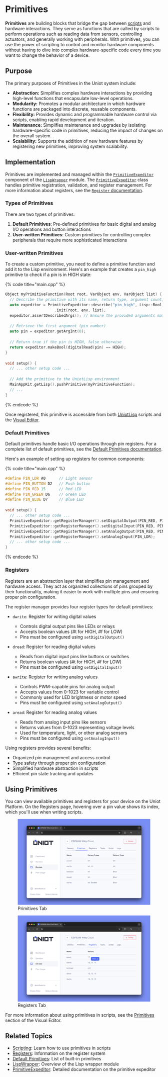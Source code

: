 # Primitives

**Primitives** are building blocks that bridge the gap between [scripts](./scripts.md) and hardware interactions. They serve as functions that are called by scripts to perform operations such as reading data from sensors, controlling actuators, and generally working with peripherals. With primitives, you can use the power of scripting to control and monitor hardware components without having to dive into complex hardware-specific code every time you want to change the behavior of a device.

## Purpose

The primary purposes of Primitives in the Uniot system include:

- **Abstraction:** Simplifies complex hardware interactions by providing high-level functions that encapsulate low-level operations.
- **Modularity:** Promotes a modular architecture in which hardware functions are packaged into discrete, reusable components.
- **Flexibility:** Provides dynamic and programmable hardware control via scripts, enabling rapid development and iteration.
- **Maintenance:** Simplifies maintenance and upgrades by isolating hardware-specific code in primitives, reducing the impact of changes on the overall system.
- **Scalability:** Supports the addition of new hardware features by registering new primitives, improving system scalability.

## Implementation

Primitives are implemented and managed within the [`PrimitiveExpeditor`](../advanced/uniot-core/lispwrapper/primitiveexpeditor.md) component of the [`LispWrapper`](../advanced/uniot-core/lispwrapper/README.md) module. The [`PrimitiveExpeditor`](../advanced/uniot-core/lispwrapper/primitiveexpeditor.md) class handles primitive registration, validation, and register management. For more information about registers, see the [`Register` documentation](../advanced/uniot-core/register/README.md).

### Types of Primitives

There are two types of primitives:

1. **Default Primitives**: Pre-defined primitives for basic digital and analog I/O operations and button interactions
2. **User-written Primitives**: Custom primitives for controlling complex peripherals that require more sophisticated interactions

### User-written Primitives

To create a custom primitive, you need to define a primitive function and add it to the Lisp environment. Here's an example that creates a `pin_high` primitive to check if a pin is in HIGH state:

{% code title="main.cpp" %}

```c++
Object myPrimitiveFunction(Root root, VarObject env, VarObject list) {
  // Describe the primitive with its name, return type, argument count, and argument types
  auto expeditor = PrimitiveExpeditor::describe("pin_high", Lisp::Bool, 1, Lisp::Int)
                      .init(root, env, list);
  expeditor.assertDescribedArgs(); // Ensure the provided arguments match the description

  // Retrieve the first argument (pin number)
  auto pin = expeditor.getArgInt(0);

  // Return true if the pin is HIGH, false otherwise
  return expeditor.makeBool(digitalRead(pin) == HIGH);
}

void setup() {
  // ... other setup code ...

  // Add the primitive to the UniotLisp environment
  MainAppKit.getLisp().pushPrimitive(myPrimitiveFunction);
  // ...
}
```

{% endcode %}

Once registered, this primitive is accessible from both [UniotLisp](../advanced/uniot-lisp/README.md) scripts and the [Visual Editor](../platform/sandbox/visual-block-editor/README.md).

### Default Primitives

Default primitives handle basic I/O operations through pin registers. For a complete list of default primitives, see the [Default Primitives documentation](../advanced/uniot-core/lispwrapper/defaultprimitives.md).

Here's an example of setting up registers for common components:

{% code title="main.cpp" %}

```c++
#define PIN_LDR A0      // Light sensor
#define PIN_BUTTON D2   // Push button
#define PIN_RED 15      // Red LED
#define PIN_GREEN D6    // Green LED
#define PIN_BLUE D7     // Blue LED

void setup() {
  // ... other setup code ...
  PrimitiveExpeditor::getRegisterManager().setDigitalOutput(PIN_RED, PIN_GREEN, PIN_BLUE);
  PrimitiveExpeditor::getRegisterManager().setDigitalInput(PIN_RED, PIN_GREEN, PIN_BLUE);
  PrimitiveExpeditor::getRegisterManager().setAnalogOutput(PIN_RED, PIN_GREEN, PIN_BLUE);
  PrimitiveExpeditor::getRegisterManager().setAnalogInput(PIN_LDR);
  // ... other setup code ...
}
```

{% endcode %}

### Registers

Registers are an abstraction layer that simplifies pin management and hardware access. They act as organized collections of pins grouped by their functionality, making it easier to work with multiple pins and ensuring proper pin configuration.

The register manager provides four register types for default primitives:

- `dwrite`: Register for writing digital values
  - Controls digital output pins like LEDs or relays
  - Accepts boolean values (#t for HIGH, #f for LOW)
  - Pins must be configured using `setDigitalOutput()`

- `dread`: Register for reading digital values
  - Reads from digital input pins like buttons or switches
  - Returns boolean values (#t for HIGH, #f for LOW)
  - Pins must be configured using `setDigitalInput()`

- `awrite`: Register for writing analog values
  - Controls PWM-capable pins for analog output
  - Accepts values from 0-1023 for variable control
  - Commonly used for LED brightness or motor speed
  - Pins must be configured using `setAnalogOutput()`

- `aread`: Register for reading analog values
  - Reads from analog input pins like sensors
  - Returns values from 0-1023 representing voltage levels
  - Used for temperature, light, or other analog sensors
  - Pins must be configured using `setAnalogInput()`

Using registers provides several benefits:

- Organized pin management and access control
- Type safety through proper pin configuration
- Simplified hardware abstraction in scripts
- Efficient pin state tracking and updates

## Using Primitives

You can view available primitives and registers for your device on the Uniot Platform. On the Registers page, hovering over a pin value shows its index, which you'll use when writing scripts.

<div><figure><img src="../.gitbook/assets/device_primitives.png" alt="Available Primitives"><figcaption>Primitives Tab</figcaption></figure></div>
<div><figure><img src="../.gitbook/assets/device_registers.png" alt="Device Registers"><figcaption>Registers Tab</figcaption></figure></div>

For more information about using primitives in scripts, see the [Primitives](../platform/sandbox/visual-block-editor/primitives.md) section of the Visual Editor.

## Related Topics

- [Scripting](./scripting.md): Learn how to use primitives in scripts
- [Registers](../advanced/uniot-core/register/README.md): Information on the register system
- [Default Primitives](../advanced/uniot-core/lispwrapper/defaultprimitives.md): List of built-in primitives
- [LispWrapper](../advanced/uniot-core/lispwrapper/README.md): Overview of the Lisp wrapper module
- [PrimitiveExpeditor](../advanced/uniot-core/lispwrapper/primitiveexpeditor.md): Detailed documentation on the primitive expeditor
